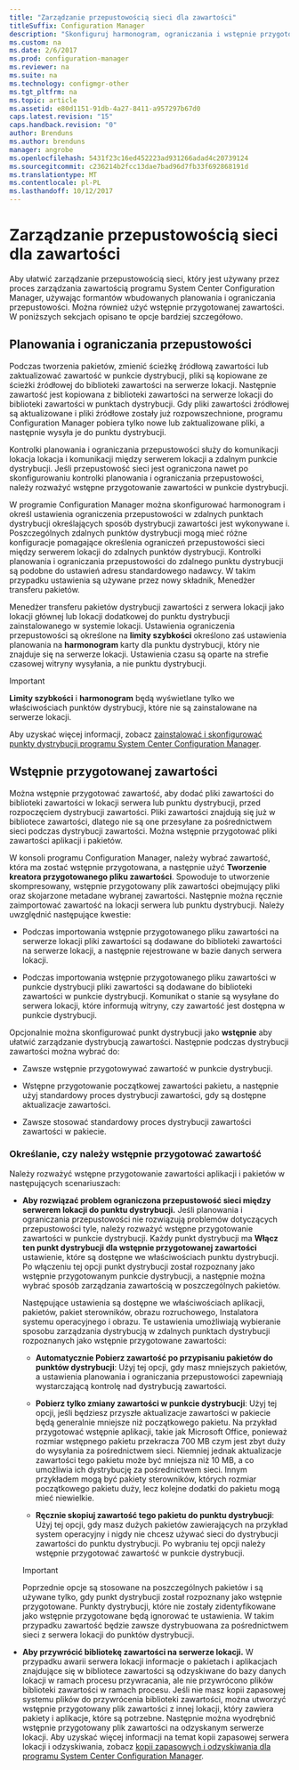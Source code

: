 ```yaml
---
title: "Zarządzanie przepustowością sieci dla zawartości"
titleSuffix: Configuration Manager
description: "Skonfiguruj harmonogram, ograniczania i wstępnie przygotowanej zawartości programu System Center Configuration Manager."
ms.custom: na
ms.date: 2/6/2017
ms.prod: configuration-manager
ms.reviewer: na
ms.suite: na
ms.technology: configmgr-other
ms.tgt_pltfrm: na
ms.topic: article
ms.assetid: e80d1151-91db-4a27-8411-a957297b67d0
caps.latest.revision: "15"
caps.handback.revision: "0"
author: Brenduns
ms.author: brenduns
manager: angrobe
ms.openlocfilehash: 5431f23c16ed452223ad931266adad4c20739124
ms.sourcegitcommit: c236214b2fcc13dae7bad96d7fb33f692868191d
ms.translationtype: MT
ms.contentlocale: pl-PL
ms.lasthandoff: 10/12/2017
---
```

# <a name="manage-network-bandwidth-for-content"></a>Zarządzanie przepustowością sieci dla zawartości
Aby ułatwić zarządzanie przepustowością sieci, który jest używany przez proces zarządzania zawartością programu System Center Configuration Manager, używając formantów wbudowanych planowania i ograniczania przepustowości. Można również użyć wstępnie przygotowanej zawartości. W poniższych sekcjach opisano te opcje bardziej szczegółowo.

##  <a name="BKMK_PlanningForThrottling"></a>Planowania i ograniczania przepustowości  

 Podczas tworzenia pakietów, zmienić ścieżkę źródłową zawartości lub zaktualizować zawartość w punkcie dystrybucji, pliki są kopiowane ze ścieżki źródłowej do biblioteki zawartości na serwerze lokacji. Następnie zawartość jest kopiowana z biblioteki zawartości na serwerze lokacji do biblioteki zawartości w punktach dystrybucji. Gdy pliki zawartości źródłowej są aktualizowane i pliki źródłowe zostały już rozpowszechnione, programu Configuration Manager pobiera tylko nowe lub zaktualizowane pliki, a następnie wysyła je do punktu dystrybucji.

 Kontrolki planowania i ograniczania przepustowości służy do komunikacji lokacja lokacja i komunikacji między serwerem lokacji a zdalnym punkcie dystrybucji. Jeśli przepustowość sieci jest ograniczona nawet po skonfigurowaniu kontrolki planowania i ograniczania przepustowości, należy rozważyć wstępne przygotowanie zawartości w punkcie dystrybucji.  

 W programie Configuration Manager można skonfigurować harmonogram i określ ustawienia ograniczenia przepustowości w zdalnych punktach dystrybucji określających sposób dystrybucji zawartości jest wykonywane i. Poszczególnych zdalnych punktów dystrybucji mogą mieć różne konfiguracje pomagające określenia ograniczeń przepustowości sieci między serwerem lokacji do zdalnych punktów dystrybucji. Kontrolki planowania i ograniczania przepustowości do zdalnego punktu dystrybucji są podobne do ustawień adresu standardowego nadawcy. W takim przypadku ustawienia są używane przez nowy składnik, Menedżer transferu pakietów.

 Menedżer transferu pakietów dystrybucji zawartości z serwera lokacji jako lokacji głównej lub lokacji dodatkowej do punktu dystrybucji zainstalowanego w systemie lokacji. Ustawienia ograniczenia przepustowości są określone na **limity szybkości** określono zaś ustawienia planowania na **harmonogram** karty dla punktu dystrybucji, który nie znajduje się na serwerze lokacji. Ustawienia czasu są oparte na strefie czasowej witryny wysyłania, a nie punktu dystrybucji.  

> [!IMPORTANT]  
>  **Limity szybkości** i **harmonogram** będą wyświetlane tylko we właściwościach punktów dystrybucji, które nie są zainstalowane na serwerze lokacji.  

Aby uzyskać więcej informacji, zobacz [zainstalować i skonfigurować punkty dystrybucji programu System Center Configuration Manager](/sccm/core/servers/deploy/configure/install-and-configure-distribution-points).  

##  <a name="BKMK_PrestagingContent"></a>Wstępnie przygotowanej zawartości  
 Można wstępnie przygotować zawartość, aby dodać pliki zawartości do biblioteki zawartości w lokacji serwera lub punktu dystrybucji, przed rozpoczęciem dystrybucji zawartości. Pliki zawartości znajdują się już w bibliotece zawartości, dlatego nie są one przesyłane za pośrednictwem sieci podczas dystrybucji zawartości. Można wstępnie przygotować pliki zawartości aplikacji i pakietów.  

W konsoli programu Configuration Manager, należy wybrać zawartość, która ma zostać wstępnie przygotowana, a następnie użyć **Tworzenie kreatora przygotowanego pliku zawartości**. Spowoduje to utworzenie skompresowany, wstępnie przygotowany plik zawartości obejmujący pliki oraz skojarzone metadane wybranej zawartości. Następnie można ręcznie zaimportować zawartość na lokacji serwera lub punktu dystrybucji. Należy uwzględnić następujące kwestie:  

-   Podczas importowania wstępnie przygotowanego pliku zawartości na serwerze lokacji pliki zawartości są dodawane do biblioteki zawartości na serwerze lokacji, a następnie rejestrowane w bazie danych serwera lokacji.  

-   Podczas importowania wstępnie przygotowanego pliku zawartości w punkcie dystrybucji pliki zawartości są dodawane do biblioteki zawartości w punkcie dystrybucji. Komunikat o stanie są wysyłane do serwera lokacji, które informują witryny, czy zawartość jest dostępna w punkcie dystrybucji.  

Opcjonalnie można skonfigurować punkt dystrybucji jako **wstępnie** aby ułatwić zarządzanie dystrybucją zawartości. Następnie podczas dystrybucji zawartości można wybrać do:  

-   Zawsze wstępnie przygotowywać zawartość w punkcie dystrybucji.  

-   Wstępne przygotowanie początkowej zawartości pakietu, a następnie użyj standardowy proces dystrybucji zawartości, gdy są dostępne aktualizacje zawartości.  

-   Zawsze stosować standardowy proces dystrybucji zawartości zawartości w pakiecie.  

###  <a name="BKMK_DetermineToPrestageContent"></a>Określanie, czy należy wstępnie przygotować zawartość  
 Należy rozważyć wstępne przygotowanie zawartości aplikacji i pakietów w następujących scenariuszach:  

-   **Aby rozwiązać problem ograniczona przepustowość sieci między serwerem lokacji do punktu dystrybucji.** Jeśli planowania i ograniczania przepustowości nie rozwiązują problemów dotyczących przepustowości tyle, należy rozważyć wstępne przygotowanie zawartości w punkcie dystrybucji. Każdy punkt dystrybucji ma **Włącz ten punkt dystrybucji dla wstępnie przygotowanej zawartości** ustawienie, które są dostępne we właściwościach punktu dystrybucji. Po włączeniu tej opcji punkt dystrybucji został rozpoznany jako wstępnie przygotowanym punkcie dystrybucji, a następnie można wybrać sposób zarządzania zawartością w poszczególnych pakietów.  

    Następujące ustawienia są dostępne we właściwościach aplikacji, pakietów, pakiet sterowników, obrazu rozruchowego, Instalatora systemu operacyjnego i obrazu. Te ustawienia umożliwiają wybieranie sposobu zarządzania dystrybucją w zdalnych punktach dystrybucji rozpoznanych jako wstępnie przygotowane zawartości:  

    -   **Automatycznie Pobierz zawartość po przypisaniu pakietów do punktów dystrybucji**: Użyj tej opcji, gdy masz mniejszych pakietów, a ustawienia planowania i ograniczania przepustowości zapewniają wystarczającą kontrolę nad dystrybucją zawartości.  

    -   **Pobierz tylko zmiany zawartości w punkcie dystrybucji**: Użyj tej opcji, jeśli będziesz przyszłe aktualizacje zawartości w pakiecie będą generalnie mniejsze niż początkowego pakietu. Na przykład przygotować wstępnie aplikacji, takie jak Microsoft Office, ponieważ rozmiar wstępnego pakietu przekracza 700 MB czym jest zbyt duży do wysyłania za pośrednictwem sieci. Niemniej jednak aktualizacje zawartości tego pakietu może być mniejsza niż 10 MB, a co umożliwia ich dystrybucję za pośrednictwem sieci. Innym przykładem mogą być pakiety sterowników, których rozmiar początkowego pakietu duży, lecz kolejne dodatki do pakietu mogą mieć niewielkie.  

    -   **Ręcznie skopiuj zawartość tego pakietu do punktu dystrybucji**: Użyj tej opcji, gdy masz dużych pakietów zawierających na przykład system operacyjny i nigdy nie chcesz używać sieci do dystrybucji zawartości do punktu dystrybucji. Po wybraniu tej opcji należy wstępnie przygotować zawartość w punkcie dystrybucji.  

    > [!IMPORTANT]  
    >  Poprzednie opcje są stosowane na poszczególnych pakietów i są używane tylko, gdy punkt dystrybucji został rozpoznany jako wstępnie przygotowane. Punkty dystrybucji, które nie zostały zidentyfikowane jako wstępnie przygotowane będą ignorować te ustawienia. W takim przypadku zawartość będzie zawsze dystrybuowana za pośrednictwem sieci z serwera lokacji do punktów dystrybucji.  

-   **Aby przywrócić bibliotekę zawartości na serwerze lokacji.** W przypadku awarii serwera lokacji informacje o pakietach i aplikacjach znajdujące się w bibliotece zawartości są odzyskiwane do bazy danych lokacji w ramach procesu przywracania, ale nie przywrócono plików biblioteki zawartości w ramach procesu. Jeśli nie masz kopii zapasowej systemu plików do przywrócenia biblioteki zawartości, można utworzyć wstępnie przygotowany plik zawartości z innej lokacji, który zawiera pakiety i aplikacje, które są potrzebne. Następnie można wyodrębnić wstępnie przygotowany plik zawartości na odzyskanym serwerze lokacji. Aby uzyskać więcej informacji na temat kopii zapasowej serwera lokacji i odzyskiwania, zobacz [kopii zapasowych i odzyskiwania dla programu System Center Configuration Manager](/sccm/protect/understand/backup-and-recovery).  
